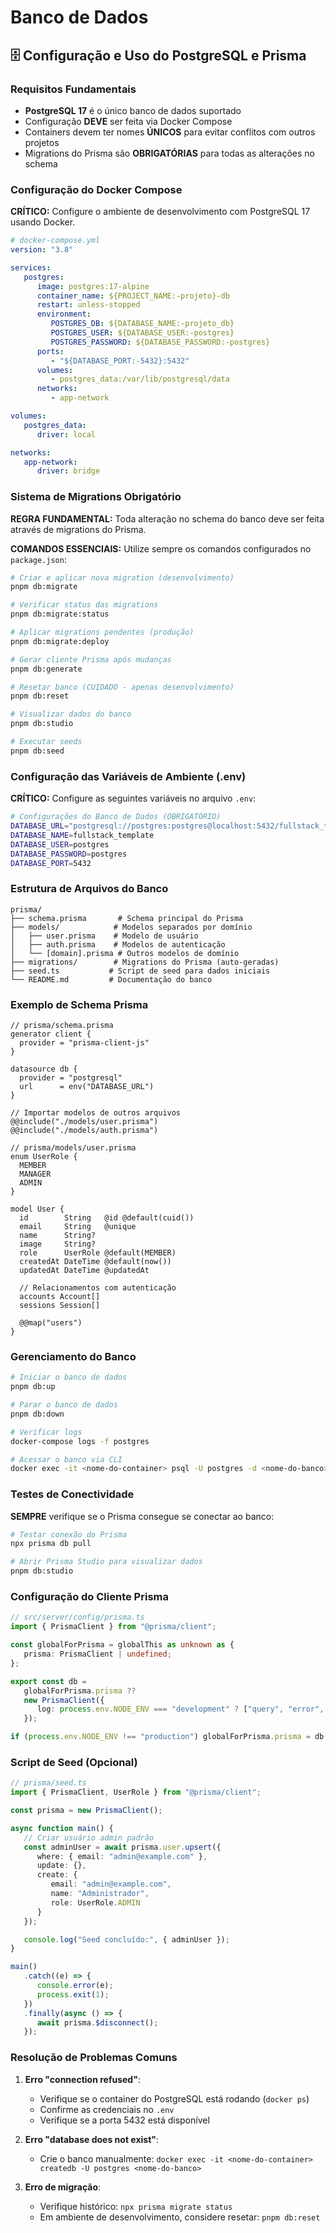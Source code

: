 # Banco de Dados

## 🗄️ Configuração e Uso do PostgreSQL e Prisma

### **Requisitos Fundamentais**

- **PostgreSQL 17** é o único banco de dados suportado
- Configuração **DEVE** ser feita via Docker Compose
- Containers devem ter nomes **ÚNICOS** para evitar conflitos com outros projetos
- Migrations do Prisma são **OBRIGATÓRIAS** para todas as alterações no schema

### **Configuração do Docker Compose**

**CRÍTICO:** Configure o ambiente de desenvolvimento com PostgreSQL 17 usando Docker.

```yaml
# docker-compose.yml
version: "3.8"

services:
   postgres:
      image: postgres:17-alpine
      container_name: ${PROJECT_NAME:-projeto}-db
      restart: unless-stopped
      environment:
         POSTGRES_DB: ${DATABASE_NAME:-projeto_db}
         POSTGRES_USER: ${DATABASE_USER:-postgres}
         POSTGRES_PASSWORD: ${DATABASE_PASSWORD:-postgres}
      ports:
         - "${DATABASE_PORT:-5432}:5432"
      volumes:
         - postgres_data:/var/lib/postgresql/data
      networks:
         - app-network

volumes:
   postgres_data:
      driver: local

networks:
   app-network:
      driver: bridge
```

### **Sistema de Migrations Obrigatório**

**REGRA FUNDAMENTAL:** Toda alteração no schema do banco deve ser feita através de migrations do Prisma.

**COMANDOS ESSENCIAIS:** Utilize sempre os comandos configurados no `package.json`:

```bash
# Criar e aplicar nova migration (desenvolvimento)
pnpm db:migrate

# Verificar status das migrations
pnpm db:migrate:status

# Aplicar migrations pendentes (produção)
pnpm db:migrate:deploy

# Gerar cliente Prisma após mudanças
pnpm db:generate

# Resetar banco (CUIDADO - apenas desenvolvimento)
pnpm db:reset

# Visualizar dados do banco
pnpm db:studio

# Executar seeds
pnpm db:seed
```

### **Configuração das Variáveis de Ambiente (.env)**

**CRÍTICO:** Configure as seguintes variáveis no arquivo `.env`:

```bash
# Configurações do Banco de Dados (OBRIGATÓRIO)
DATABASE_URL="postgresql://postgres:postgres@localhost:5432/fullstack_template"
DATABASE_NAME=fullstack_template
DATABASE_USER=postgres
DATABASE_PASSWORD=postgres
DATABASE_PORT=5432
```

### **Estrutura de Arquivos do Banco**

```
prisma/
├── schema.prisma       # Schema principal do Prisma
├── models/            # Modelos separados por domínio
│   ├── user.prisma    # Modelo de usuário
│   ├── auth.prisma    # Modelos de autenticação
│   └── [domain].prisma # Outros modelos de domínio
├── migrations/        # Migrations do Prisma (auto-geradas)
├── seed.ts           # Script de seed para dados iniciais
└── README.md         # Documentação do banco
```

### **Exemplo de Schema Prisma**

```prisma
// prisma/schema.prisma
generator client {
  provider = "prisma-client-js"
}

datasource db {
  provider = "postgresql"
  url      = env("DATABASE_URL")
}

// Importar modelos de outros arquivos
@@include("./models/user.prisma")
@@include("./models/auth.prisma")
```

```prisma
// prisma/models/user.prisma
enum UserRole {
  MEMBER
  MANAGER
  ADMIN
}

model User {
  id        String   @id @default(cuid())
  email     String   @unique
  name      String?
  image     String?
  role      UserRole @default(MEMBER)
  createdAt DateTime @default(now())
  updatedAt DateTime @updatedAt

  // Relacionamentos com autenticação
  accounts Account[]
  sessions Session[]

  @@map("users")
}
```

### **Gerenciamento do Banco**

```bash
# Iniciar o banco de dados
pnpm db:up

# Parar o banco de dados
pnpm db:down

# Verificar logs
docker-compose logs -f postgres

# Acessar o banco via CLI
docker exec -it <nome-do-container> psql -U postgres -d <nome-do-banco>
```

### **Testes de Conectividade**

**SEMPRE** verifique se o Prisma consegue se conectar ao banco:

```bash
# Testar conexão do Prisma
npx prisma db pull

# Abrir Prisma Studio para visualizar dados
pnpm db:studio
```

### **Configuração do Cliente Prisma**

```typescript
// src/server/config/prisma.ts
import { PrismaClient } from "@prisma/client";

const globalForPrisma = globalThis as unknown as {
   prisma: PrismaClient | undefined;
};

export const db =
   globalForPrisma.prisma ??
   new PrismaClient({
      log: process.env.NODE_ENV === "development" ? ["query", "error", "warn"] : ["error"]
   });

if (process.env.NODE_ENV !== "production") globalForPrisma.prisma = db;
```

### **Script de Seed (Opcional)**

```typescript
// prisma/seed.ts
import { PrismaClient, UserRole } from "@prisma/client";

const prisma = new PrismaClient();

async function main() {
   // Criar usuário admin padrão
   const adminUser = await prisma.user.upsert({
      where: { email: "admin@example.com" },
      update: {},
      create: {
         email: "admin@example.com",
         name: "Administrador",
         role: UserRole.ADMIN
      }
   });

   console.log("Seed concluído:", { adminUser });
}

main()
   .catch((e) => {
      console.error(e);
      process.exit(1);
   })
   .finally(async () => {
      await prisma.$disconnect();
   });
```

### **Resolução de Problemas Comuns**

1. **Erro "connection refused"**:

   - Verifique se o container do PostgreSQL está rodando (`docker ps`)
   - Confirme as credenciais no `.env`
   - Verifique se a porta 5432 está disponível

2. **Erro "database does not exist"**:

   - Crie o banco manualmente: `docker exec -it <nome-do-container> createdb -U postgres <nome-do-banco>`

3. **Erro de migração**:
   - Verifique histórico: `npx prisma migrate status`
   - Em ambiente de desenvolvimento, considere resetar: `pnpm db:reset`
